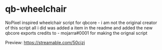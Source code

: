 # qb-wheelchair
NoPixel inspired wheelchair script for qbcore - i am not the original creator of this script all i did was added a item in the readme and added the new qbcore exports credits to - mojarra#0001 for making the orignal script 

Preview: https://streamable.com/50cjzj
